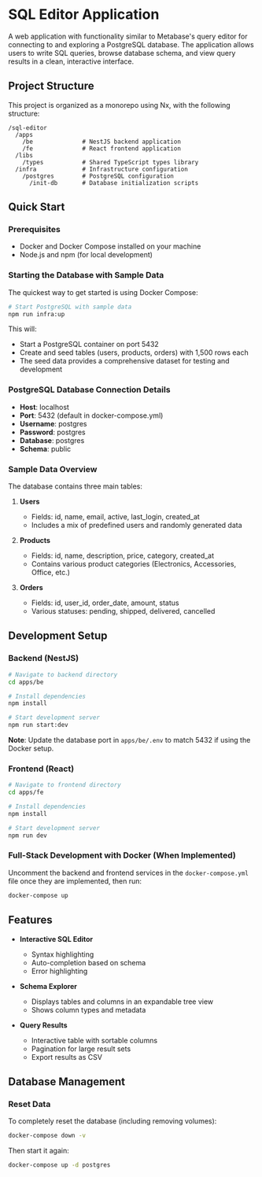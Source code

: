 # SQL Editor Application

A web application with functionality similar to Metabase's query editor for connecting to and exploring a PostgreSQL database. The application allows users to write SQL queries, browse database schema, and view query results in a clean, interactive interface.

## Project Structure

This project is organized as a monorepo using Nx, with the following structure:

```
/sql-editor
  /apps
    /be              # NestJS backend application
    /fe              # React frontend application
  /libs
    /types           # Shared TypeScript types library
  /infra             # Infrastructure configuration
    /postgres        # PostgreSQL configuration
      /init-db       # Database initialization scripts
```

## Quick Start

### Prerequisites

- Docker and Docker Compose installed on your machine
- Node.js and npm (for local development)

### Starting the Database with Sample Data

The quickest way to get started is using Docker Compose:

```bash
# Start PostgreSQL with sample data
npm run infra:up
```

This will:

- Start a PostgreSQL container on port 5432
- Create and seed tables (users, products, orders) with 1,500 rows each
- The seed data provides a comprehensive dataset for testing and development

### PostgreSQL Database Connection Details

- **Host**: localhost
- **Port**: 5432 (default in docker-compose.yml)
- **Username**: postgres
- **Password**: postgres
- **Database**: postgres
- **Schema**: public

### Sample Data Overview

The database contains three main tables:

1. **Users**

   - Fields: id, name, email, active, last_login, created_at
   - Includes a mix of predefined users and randomly generated data

2. **Products**

   - Fields: id, name, description, price, category, created_at
   - Contains various product categories (Electronics, Accessories, Office, etc.)

3. **Orders**
   - Fields: id, user_id, order_date, amount, status
   - Various statuses: pending, shipped, delivered, cancelled

## Development Setup

### Backend (NestJS)

```bash
# Navigate to backend directory
cd apps/be

# Install dependencies
npm install

# Start development server
npm run start:dev
```

**Note**: Update the database port in `apps/be/.env` to match 5432 if using the Docker setup.

### Frontend (React)

```bash
# Navigate to frontend directory
cd apps/fe

# Install dependencies
npm install

# Start development server
npm run dev
```

### Full-Stack Development with Docker (When Implemented)

Uncomment the backend and frontend services in the `docker-compose.yml` file once they are implemented, then run:

```bash
docker-compose up
```

## Features

- **Interactive SQL Editor**

  - Syntax highlighting
  - Auto-completion based on schema
  - Error highlighting

- **Schema Explorer**

  - Displays tables and columns in an expandable tree view
  - Shows column types and metadata

- **Query Results**
  - Interactive table with sortable columns
  - Pagination for large result sets
  - Export results as CSV

## Database Management

### Reset Data

To completely reset the database (including removing volumes):

```bash
docker-compose down -v
```

Then start it again:

```bash
docker-compose up -d postgres
```
